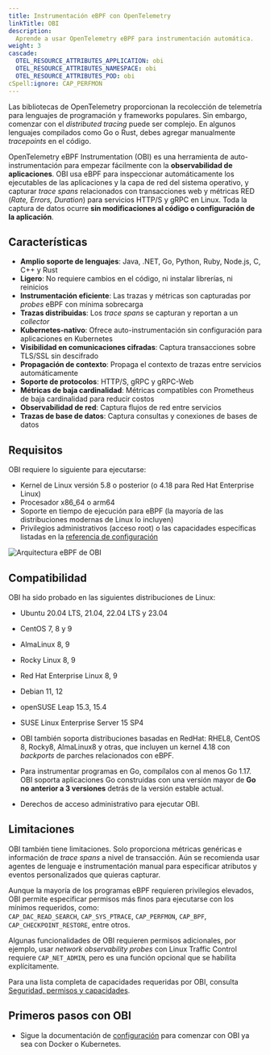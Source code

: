 ```yaml
---
title: Instrumentación eBPF con OpenTelemetry
linkTitle: OBI
description:
  Aprende a usar OpenTelemetry eBPF para instrumentación automática.
weight: 3
cascade:
  OTEL_RESOURCE_ATTRIBUTES_APPLICATION: obi
  OTEL_RESOURCE_ATTRIBUTES_NAMESPACE: obi
  OTEL_RESOURCE_ATTRIBUTES_POD: obi
cSpell:ignore: CAP_PERFMON
---
```


Las bibliotecas de OpenTelemetry proporcionan la recolección de telemetría para
lenguajes de programación y frameworks populares. Sin embargo, comenzar con el
*distributed tracing* puede ser complejo. En algunos lenguajes compilados como
Go o Rust, debes agregar manualmente *tracepoints* en el código.

OpenTelemetry eBPF Instrumentation (OBI) es una herramienta de auto-instrumentación
para empezar fácilmente con la **observabilidad de aplicaciones**. OBI usa eBPF
para inspeccionar automáticamente los ejecutables de las aplicaciones y la capa
de red del sistema operativo, y capturar *trace spans* relacionados con
transacciones web y métricas RED (*Rate, Errors, Duration*) para servicios
HTTP/S y gRPC en Linux. Toda la captura de datos ocurre **sin modificaciones al
código o configuración de la aplicación**.

## Características

- **Amplio soporte de lenguajes**: Java, .NET, Go, Python, Ruby, Node.js, C, C++ y Rust  
- **Ligero**: No requiere cambios en el código, ni instalar librerías, ni reinicios  
- **Instrumentación eficiente**: Las trazas y métricas son capturadas por *probes* eBPF con mínima sobrecarga  
- **Trazas distribuidas**: Los *trace spans* se capturan y reportan a un *collector*  
- **Kubernetes-nativo**: Ofrece auto-instrumentación sin configuración para aplicaciones en Kubernetes  
- **Visibilidad en comunicaciones cifradas**: Captura transacciones sobre TLS/SSL sin descifrado  
- **Propagación de contexto**: Propaga el contexto de trazas entre servicios automáticamente  
- **Soporte de protocolos**: HTTP/S, gRPC y gRPC-Web  
- **Métricas de baja cardinalidad**: Métricas compatibles con Prometheus de baja cardinalidad para reducir costos  
- **Observabilidad de red**: Captura flujos de red entre servicios  
- **Trazas de base de datos**: Captura consultas y conexiones de bases de datos  

## Requisitos

OBI requiere lo siguiente para ejecutarse:

- Kernel de Linux versión 5.8 o posterior (o 4.18 para Red Hat Enterprise Linux)  
- Procesador x86_64 o arm64  
- Soporte en tiempo de ejecución para eBPF (la mayoría de las distribuciones modernas de Linux lo incluyen)  
- Privilegios administrativos (acceso root) o las capacidades específicas listadas en la [referencia de configuración](security/)  

![Arquitectura eBPF de OBI](./ebpf-arch.svg)  

## Compatibilidad

OBI ha sido probado en las siguientes distribuciones de Linux:  

- Ubuntu 20.04 LTS, 21.04, 22.04 LTS y 23.04  
- CentOS 7, 8 y 9  
- AlmaLinux 8, 9  
- Rocky Linux 8, 9  
- Red Hat Enterprise Linux 8, 9  
- Debian 11, 12  
- openSUSE Leap 15.3, 15.4  
- SUSE Linux Enterprise Server 15 SP4  

- OBI también soporta distribuciones basadas en RedHat: RHEL8, CentOS 8, Rocky8,
  AlmaLinux8 y otras, que incluyen un kernel 4.18 con *backports* de parches relacionados con eBPF.  

- Para instrumentar programas en Go, compílalos con al menos Go 1.17. OBI soporta aplicaciones Go construidas con una versión mayor de **Go no anterior a 3 versiones** detrás de la versión estable actual.  
- Derechos de acceso administrativo para ejecutar OBI.  

## Limitaciones

OBI también tiene limitaciones. Solo proporciona métricas genéricas e información de *trace spans* a nivel de transacción. Aún se recomienda usar agentes de lenguaje e instrumentación manual para especificar atributos y eventos personalizados que quieras capturar.  

Aunque la mayoría de los programas eBPF requieren privilegios elevados, OBI permite especificar permisos más finos para ejecutarse con los mínimos requeridos, como:  
`CAP_DAC_READ_SEARCH`, `CAP_SYS_PTRACE`, `CAP_PERFMON`, `CAP_BPF`, `CAP_CHECKPOINT_RESTORE`, entre otros.  

Algunas funcionalidades de OBI requieren permisos adicionales, por ejemplo, usar *network observability probes* con Linux Traffic Control requiere `CAP_NET_ADMIN`, pero es una función opcional que se habilita explícitamente.  

Para una lista completa de capacidades requeridas por OBI, consulta  
[Seguridad, permisos y capacidades](security/).  

## Primeros pasos con OBI

- Sigue la documentación de [configuración](setup/) para comenzar con OBI ya sea con Docker o Kubernetes.  
